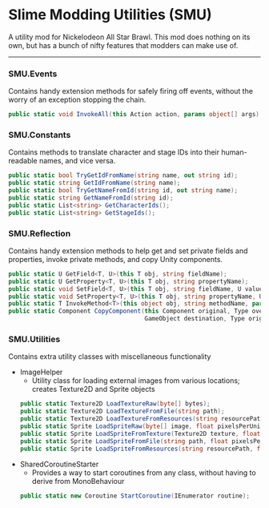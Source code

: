 # Slime Modding Utilities (SMU)
A utility mod for Nickelodeon All Star Brawl. This mod does nothing on its own, but has a bunch of nifty features that modders can make use of.

-----

### SMU.Events

Contains handy extension methods for safely firing off events, without the worry of an exception stopping the chain.

```cs
public static void InvokeAll(this Action action, params object[] args)
```

### SMU.Constants

Contains methods to translate character and stage IDs into their human-readable names, and vice versa.

```cs
public static bool TryGetIdFromName(string name, out string id);
public static string GetIdFromName(string name);
public static bool TryGetNameFromId(string id, out string name);
public static string GetNameFromId(string id);
public static List<string> GetCharacterIds();
public static List<string> GetStageIds();
```

### SMU.Reflection

Contains handy extension methods to help get and set private fields and properties, invoke private methods, and copy Unity components.

```cs
public static U GetField<T, U>(this T obj, string fieldName);
public static U GetProperty<T, U>(this T obj, string propertyName);
public static void SetField<T, U>(this T obj, string fieldName, U value);
public static void SetProperty<T, U>(this T obj, string propertyName, U value);
public static T InvokeMethod<T>(this object obj, string methodName, params object[] args);
public static Component CopyComponent(this Component original, Type overridingType,
                                      GameObject destination, Type originalTypeOverride = null);
```

### SMU.Utilities

Contains extra utility classes with miscellaneous functionality

- ImageHelper
  - Utility class for loading external images from various locations; creates Texture2D and Sprite objects
  ```cs
  public static Texture2D LoadTextureRaw(byte[] bytes);
  public static Texture2D LoadTextureFromFile(string path);
  public static Texture2D LoadTextureFromResources(string resourcePath);
  public static Sprite LoadSpriteRaw(byte[] image, float pixelsPerUnit = 100.0f);
  public static Sprite LoadSpriteFromTexture(Texture2D texture, float pixelsPerUnit = 100.0f);
  public static Sprite LoadSpriteFromFile(string path, float pixelsPerUnit = 100.0f);
  public static Sprite LoadSpriteFromResources(string resourcePath, float pixelsPerUnit = 100.0f);
  ```
- SharedCoroutineStarter
  - Provides a way to start coroutines from any class, without having to derive from MonoBehaviour 
  ```cs
  public static new Coroutine StartCoroutine(IEnumerator routine);
  ```
